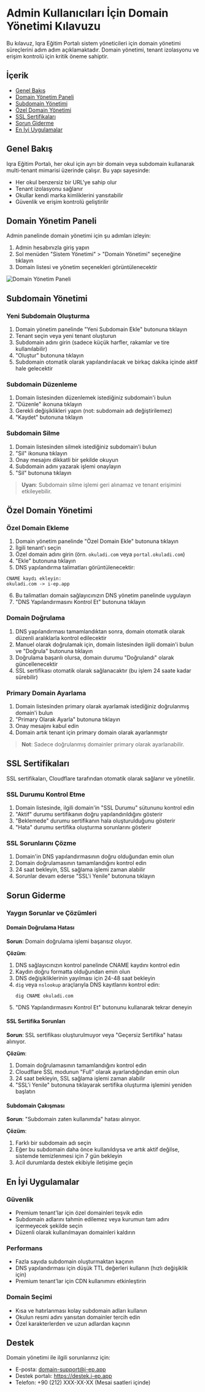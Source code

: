 # Admin Kullanıcıları İçin Domain Yönetimi Kılavuzu

Bu kılavuz, Iqra Eğitim Portalı sistem yöneticileri için domain yönetimi süreçlerini adım adım açıklamaktadır. Domain yönetimi, tenant izolasyonu ve erişim kontrolü için kritik öneme sahiptir.

## İçerik

- [Genel Bakış](#genel-bakış)
- [Domain Yönetim Paneli](#domain-yönetim-paneli)
- [Subdomain Yönetimi](#subdomain-yönetimi)
- [Özel Domain Yönetimi](#özel-domain-yönetimi)
- [SSL Sertifikaları](#ssl-sertifikaları)
- [Sorun Giderme](#sorun-giderme)
- [En İyi Uygulamalar](#en-iyi-uygulamalar)

## Genel Bakış

Iqra Eğitim Portalı, her okul için ayrı bir domain veya subdomain kullanarak multi-tenant mimarisi üzerinde çalışır. Bu yapı sayesinde:

- Her okul benzersiz bir URL'ye sahip olur
- Tenant izolasyonu sağlanır
- Okullar kendi marka kimliklerini yansıtabilir
- Güvenlik ve erişim kontrolü geliştirilir

## Domain Yönetim Paneli

Admin panelinde domain yönetimi için şu adımları izleyin:

1. Admin hesabınızla giriş yapın
2. Sol menüden "Sistem Yönetimi" > "Domain Yönetimi" seçeneğine tıklayın
3. Domain listesi ve yönetim seçenekleri görüntülenecektir

![Domain Yönetim Paneli](../images/domain-management-panel.png)

## Subdomain Yönetimi

### Yeni Subdomain Oluşturma

1. Domain yönetim panelinde "Yeni Subdomain Ekle" butonuna tıklayın
2. Tenant seçin veya yeni tenant oluşturun
3. Subdomain adını girin (sadece küçük harfler, rakamlar ve tire kullanılabilir)
4. "Oluştur" butonuna tıklayın
5. Subdomain otomatik olarak yapılandırılacak ve birkaç dakika içinde aktif hale gelecektir

### Subdomain Düzenleme

1. Domain listesinden düzenlemek istediğiniz subdomain'i bulun
2. "Düzenle" ikonuna tıklayın
3. Gerekli değişiklikleri yapın (not: subdomain adı değiştirilemez)
4. "Kaydet" butonuna tıklayın

### Subdomain Silme

1. Domain listesinden silmek istediğiniz subdomain'i bulun
2. "Sil" ikonuna tıklayın
3. Onay mesajını dikkatli bir şekilde okuyun
4. Subdomain adını yazarak işlemi onaylayın
5. "Sil" butonuna tıklayın

> **Uyarı**: Subdomain silme işlemi geri alınamaz ve tenant erişimini etkileyebilir.

## Özel Domain Yönetimi

### Özel Domain Ekleme

1. Domain yönetim panelinde "Özel Domain Ekle" butonuna tıklayın
2. İlgili tenant'ı seçin
3. Özel domain adını girin (örn. `okuladi.com` veya `portal.okuladi.com`)
4. "Ekle" butonuna tıklayın
5. DNS yapılandırma talimatları görüntülenecektir:

```
CNAME kaydı ekleyin:
okuladi.com -> i-ep.app
```

6. Bu talimatları domain sağlayıcınızın DNS yönetim panelinde uygulayın
7. "DNS Yapılandırmasını Kontrol Et" butonuna tıklayın

### Domain Doğrulama

1. DNS yapılandırması tamamlandıktan sonra, domain otomatik olarak düzenli aralıklarla kontrol edilecektir
2. Manuel olarak doğrulamak için, domain listesinden ilgili domain'i bulun ve "Doğrula" butonuna tıklayın
3. Doğrulama başarılı olursa, domain durumu "Doğrulandı" olarak güncellenecektir
4. SSL sertifikası otomatik olarak sağlanacaktır (bu işlem 24 saate kadar sürebilir)

### Primary Domain Ayarlama

1. Domain listesinden primary olarak ayarlamak istediğiniz doğrulanmış domain'i bulun
2. "Primary Olarak Ayarla" butonuna tıklayın
3. Onay mesajını kabul edin
4. Domain artık tenant için primary domain olarak ayarlanmıştır

> **Not**: Sadece doğrulanmış domainler primary olarak ayarlanabilir.

## SSL Sertifikaları

SSL sertifikaları, Cloudflare tarafından otomatik olarak sağlanır ve yönetilir.

### SSL Durumu Kontrol Etme

1. Domain listesinde, ilgili domain'in "SSL Durumu" sütununu kontrol edin
2. "Aktif" durumu sertifikanın doğru yapılandırıldığını gösterir
3. "Beklemede" durumu sertifikanın hala oluşturulduğunu gösterir
4. "Hata" durumu sertifika oluşturma sorunlarını gösterir

### SSL Sorunlarını Çözme

1. Domain'in DNS yapılandırmasının doğru olduğundan emin olun
2. Domain doğrulamasının tamamlandığını kontrol edin
3. 24 saat bekleyin, SSL sağlama işlemi zaman alabilir
4. Sorunlar devam ederse "SSL'i Yenile" butonuna tıklayın

## Sorun Giderme

### Yaygın Sorunlar ve Çözümleri

#### Domain Doğrulama Hatası

**Sorun**: Domain doğrulama işlemi başarısız oluyor.

**Çözüm**:
1. DNS sağlayıcınızın kontrol panelinde CNAME kaydını kontrol edin
2. Kaydın doğru formatta olduğundan emin olun
3. DNS değişikliklerinin yayılması için 24-48 saat bekleyin
4. `dig` veya `nslookup` araçlarıyla DNS kayıtlarını kontrol edin:
   ```
   dig CNAME okuladi.com
   ```
5. "DNS Yapılandırmasını Kontrol Et" butonunu kullanarak tekrar deneyin

#### SSL Sertifika Sorunları

**Sorun**: SSL sertifikası oluşturulmuyor veya "Geçersiz Sertifika" hatası alınıyor.

**Çözüm**:
1. Domain doğrulamasının tamamlandığını kontrol edin
2. Cloudflare SSL modunun "Full" olarak ayarlandığından emin olun
3. 24 saat bekleyin, SSL sağlama işlemi zaman alabilir
4. "SSL'i Yenile" butonuna tıklayarak sertifika oluşturma işlemini yeniden başlatın

#### Subdomain Çakışması

**Sorun**: "Subdomain zaten kullanımda" hatası alınıyor.

**Çözüm**:
1. Farklı bir subdomain adı seçin
2. Eğer bu subdomain daha önce kullanıldıysa ve artık aktif değilse, sistemde temizlenmesi için 7 gün bekleyin
3. Acil durumlarda destek ekibiyle iletişime geçin

## En İyi Uygulamalar

### Güvenlik

- Premium tenant'lar için özel domainleri teşvik edin
- Subdomain adlarını tahmin edilemez veya kurumun tam adını içermeyecek şekilde seçin
- Düzenli olarak kullanılmayan domainleri kaldırın

### Performans

- Fazla sayıda subdomain oluşturmaktan kaçının
- DNS yapılandırması için düşük TTL değerleri kullanın (hızlı değişiklik için)
- Premium tenant'lar için CDN kullanımını etkinleştirin

### Domain Seçimi

- Kısa ve hatırlanması kolay subdomain adları kullanın
- Okulun resmi adını yansıtan domainler tercih edin
- Özel karakterlerden ve uzun adlardan kaçının

## Destek

Domain yönetimi ile ilgili sorunlarınız için:

- E-posta: domain-support@i-ep.app
- Destek portalı: https://destek.i-ep.app
- Telefon: +90 (212) XXX-XX-XX (Mesai saatleri içinde) 